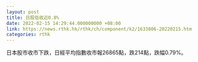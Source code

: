 ```yaml
---
layout: post
title: 日股低收近0.8%
date: 2022-02-15 14:29:44.000000000 +08:00
link: https://news.rthk.hk/rthk/ch/component/k2/1633806-20220215.htm
categories: rthk
---
```


日本股市收市下跌，日經平均指數收市報26865點，跌214點，跌幅0.79%。
